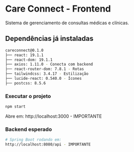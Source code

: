 # Care Connect - Frontend

Sistema de gerenciamento de consultas médicas e clínicas.

## Dependências já instaladas

```bash
careconnect@0.1.0
├── react: 19.1.1
├── react-dom: 19.1.1
├── axios: 1.11.0 - Conecta com backend
├── react-router-dom: 7.8.1 - Rotas
├── tailwindcss: 3.4.17 - Estilização
├── lucide-react: 0.540.0 - Ícones
├── postcss: 8.5.6
```

### Executar o projeto

```bash
npm start
```

Abre em: http://localhost:3000 - IMPORTANTE

### Backend esperado

```bash
# Spring Boot rodando em:
http://localhost:8080/api - IMPORTANTE
```
